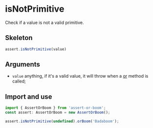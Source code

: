 # isNotPrimitive

Check if a value is not a valid primitive.

## Skeleton

```ts
assert.isNotPrimitive(value)
```

## Arguments

- `value` anything, if it's a valid value, it will throw when a [or](../or.md) method is called;

## Import and use

```ts
import { AssertOrBoom } from 'assert-or-boom';
const assert: AssertOrBoom = new AssertOrBoom();

assert.isNotPrimitive(undefined).orBoom('Badaboom');
```
